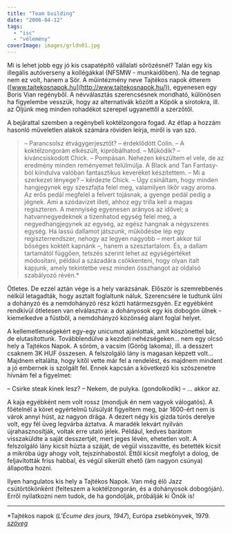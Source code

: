 ```yaml
---
title: "Team building"
date: "2006-04-12"
tags: 
  - "isc"
  - "vélemény"
coverImage: images/grldn01.jpg
---
```


Mi is lehet jobb egy jó kis csapatépítő vállalati sörözésnél? Talán egy kis illegális autóverseny a kollégákkal (NFSMW - munkaidőben). Na de tegnap nem ez volt, hanem a Sör. A műintézmény neve Tajtékos napok étterem ([www.tajtekosnapok.hu](http://www.tajtekosnapok.hu/)), egyenesen egy Boris Vian regényből. A névválasztás szerencsésnek mondható, különösen ha figyelembe vesszük, hogy az alternatívák között a Köpök a sírotokra, ill. az Öljünk meg minden rohadékot szerepel ugyanettől a szerzőtől.

A bejárattal szemben a regénybeli koktélzongora fogad. Az étlap a hozzám hasonló műveletlen alakok számára röviden leírja, miről is van szó.

> – Parancsolsz étvágygerjesztőt? – érdeklődött Colin. – A koktélzongorám elkészült, kipróbálhatod. – Működik? – kíváncsiskodott Chick. – Pompásan. Nehezen készültem el vele, de az eredmény minden reményemet felülmúlja. A Black and Tan Fantasy-ból kiindulva valóban fantasztikus keveréket készítettem. – Mi a szerkezet lényege? – kérdezte Chick. – Úgy csináltam, hogy minden hangjegynek egy szeszfajta felel meg, valamilyen likőr vagy aroma. Az erős pedál megfelel a felvert tojásnak, a gyenge pedál pedig a jégnek. Ami a szódavizet illeti, ahhoz egy trilla kell a magas regiszteren. A mennyiség egyenesen arányos az idővel; a hatvannegyedeknek a tizenhatod egység felel meg, a negyedhangjegynek az egység, az egész hangnak a négyszeres egység. Ha lassú dallamot játszunk, működésbe lép egy regiszterrendszer, nehogy az legyen nagyobb – mert akkor túl bőséges koktélt kapnánk –, hanem a szesztartalom. És, a dallam tartamától függően, tetszés szerint lehet az egységértéket módosítani, például a századára csökkenteni, hogy olyan italt kapjunk, amely tekintetbe vesz minden összhangot az oldalsó szabályozó révén.\*

Ötletes. De ezzel aztán vége is a hely varázsának. Először is szemrebbenés nélkül letagadták, hogy asztalt foglaltunk náluk. Szerencsére le tudtunk ülni a dohányzó és a nemdohányzó rész közti határmezsgyén. Ez egyébként rendkívül ötletesen van elválasztva: a dohányosok egy kis dobogón ülnek - kiemelkedve a füstből, a nemdohányzó közönség alant foglal helyet.

A kellemetlenségekért egy-egy unicumot ajánlottak, amit köszönettel bár, de elutasítottunk. Továbblendülve a kezdeti nehézségeken... nem egy olcsó hely a Tajtékos Napok. A söröm, a vacsim (Görög lakoma), ill. a desszert csaknem 3K HUF összesen. A felszolgáló lány is magasan képzett volt... Majdnem eltalálta, hogy kitől vette már fel a rendelést, és majdnem mindent a jó embernek is szolgált fel. Ennek kapcsán a következő kis szöszenetre hívnám fel a figyelmet:

– Csirke steak kinek lesz? – Nekem, de pulyka. (gondolkodik) – ... akkor az.

A kaja egyébként nem volt rossz (mondjuk én nem vagyok válogatós). A főételnél a köret egyértelmű túlsúlyát figyeltem meg, bár 1600-ért nem is várok annyi húst, az nagyon drága. A dezert négy kis gizda túrós derelye volt, egy fél üveg legvárba áztatva. A maradék lekvárt nyilván újrahasznosítják, voltak erre utaló jelek. Például, kedves barátom visszaküldte a saját desszertjét, mert jeges lévén, ehetetlen volt. A felszolgáló lány kicsit húzta a száját, de végül visszavitte, és betették kicsit a mikróba úgy ahogy volt, tejszínhabostól. Ettől kicsit megfolyt a dolog, de feljavították friss habbal, és végül sikerült ehető (ám nagyon csúnya) állapotba hozni.

Ilyen hangulatos kis hely a Tajtékos Napok. Van még élő Jazz csütörtökönként (felteszem a koktélzongorán, és a dohányosok dobogóján). Erről nyilatkozni nem tudok, de ha gondolják, próbálják ki Önök is!

* * *

\*Tajtékos napok (_L'Écume des jours, 1947_), Európa zsebkönyvek, 1979. [_szöveg_](http://www.geocities.com/atarhely2/text/konyvek/vian1.html "http://www.geocities.com/atarhely2/text/konyvek/vian1.html")
